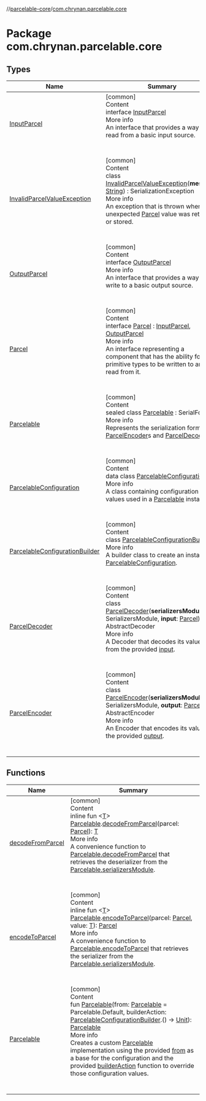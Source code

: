 //[parcelable-core](../../index.md)/[com.chrynan.parcelable.core](index.md)



# Package com.chrynan.parcelable.core  


## Types  
  
|  Name |  Summary | 
|---|---|
| <a name="com.chrynan.parcelable.core/InputParcel///PointingToDeclaration/"></a>[InputParcel](-input-parcel/index.md)| <a name="com.chrynan.parcelable.core/InputParcel///PointingToDeclaration/"></a>[common]  <br>Content  <br>interface [InputParcel](-input-parcel/index.md)  <br>More info  <br>An interface that provides a way to read from a basic input source.  <br><br><br>|
| <a name="com.chrynan.parcelable.core/InvalidParcelValueException///PointingToDeclaration/"></a>[InvalidParcelValueException](-invalid-parcel-value-exception/index.md)| <a name="com.chrynan.parcelable.core/InvalidParcelValueException///PointingToDeclaration/"></a>[common]  <br>Content  <br>class [InvalidParcelValueException](-invalid-parcel-value-exception/index.md)(**message**: [String](https://kotlinlang.org/api/latest/jvm/stdlib/kotlin/-string/index.html)) : SerializationException  <br>More info  <br>An exception that is thrown when an unexpected [Parcel](-parcel/index.md) value was retrieved or stored.  <br><br><br>|
| <a name="com.chrynan.parcelable.core/OutputParcel///PointingToDeclaration/"></a>[OutputParcel](-output-parcel/index.md)| <a name="com.chrynan.parcelable.core/OutputParcel///PointingToDeclaration/"></a>[common]  <br>Content  <br>interface [OutputParcel](-output-parcel/index.md)  <br>More info  <br>An interface that provides a way to write to a basic output source.  <br><br><br>|
| <a name="com.chrynan.parcelable.core/Parcel///PointingToDeclaration/"></a>[Parcel](-parcel/index.md)| <a name="com.chrynan.parcelable.core/Parcel///PointingToDeclaration/"></a>[common]  <br>Content  <br>interface [Parcel](-parcel/index.md) : [InputParcel](-input-parcel/index.md), [OutputParcel](-output-parcel/index.md)  <br>More info  <br>An interface representing a component that has the ability for primitive types to be written to and read from it.  <br><br><br>|
| <a name="com.chrynan.parcelable.core/Parcelable///PointingToDeclaration/"></a>[Parcelable](-parcelable/index.md)| <a name="com.chrynan.parcelable.core/Parcelable///PointingToDeclaration/"></a>[common]  <br>Content  <br>sealed class [Parcelable](-parcelable/index.md) : SerialFormat  <br>More info  <br>Represents the serialization format for [ParcelEncoder](-parcel-encoder/index.md)s and [ParcelDecoder](-parcel-decoder/index.md)s.  <br><br><br>|
| <a name="com.chrynan.parcelable.core/ParcelableConfiguration///PointingToDeclaration/"></a>[ParcelableConfiguration](-parcelable-configuration/index.md)| <a name="com.chrynan.parcelable.core/ParcelableConfiguration///PointingToDeclaration/"></a>[common]  <br>Content  <br>data class [ParcelableConfiguration](-parcelable-configuration/index.md)  <br>More info  <br>A class containing configuration values used in a [Parcelable](-parcelable/index.md) instance.  <br><br><br>|
| <a name="com.chrynan.parcelable.core/ParcelableConfigurationBuilder///PointingToDeclaration/"></a>[ParcelableConfigurationBuilder](-parcelable-configuration-builder/index.md)| <a name="com.chrynan.parcelable.core/ParcelableConfigurationBuilder///PointingToDeclaration/"></a>[common]  <br>Content  <br>class [ParcelableConfigurationBuilder](-parcelable-configuration-builder/index.md)  <br>More info  <br>A builder class to create an instance of [ParcelableConfiguration](-parcelable-configuration/index.md).  <br><br><br>|
| <a name="com.chrynan.parcelable.core/ParcelDecoder///PointingToDeclaration/"></a>[ParcelDecoder](-parcel-decoder/index.md)| <a name="com.chrynan.parcelable.core/ParcelDecoder///PointingToDeclaration/"></a>[common]  <br>Content  <br>class [ParcelDecoder](-parcel-decoder/index.md)(**serializersModule**: SerializersModule, **input**: [Parcel](-parcel/index.md)) : AbstractDecoder  <br>More info  <br>A Decoder that decodes its values from the provided [input](-parcel/index.md).  <br><br><br>|
| <a name="com.chrynan.parcelable.core/ParcelEncoder///PointingToDeclaration/"></a>[ParcelEncoder](-parcel-encoder/index.md)| <a name="com.chrynan.parcelable.core/ParcelEncoder///PointingToDeclaration/"></a>[common]  <br>Content  <br>class [ParcelEncoder](-parcel-encoder/index.md)(**serializersModule**: SerializersModule, **output**: [Parcel](-parcel/index.md)) : AbstractEncoder  <br>More info  <br>An Encoder that encodes its values to the provided [output](-parcel/index.md).  <br><br><br>|


## Functions  
  
|  Name |  Summary | 
|---|---|
| <a name="com.chrynan.parcelable.core//decodeFromParcel/com.chrynan.parcelable.core.Parcelable#com.chrynan.parcelable.core.Parcel/PointingToDeclaration/"></a>[decodeFromParcel](decode-from-parcel.md)| <a name="com.chrynan.parcelable.core//decodeFromParcel/com.chrynan.parcelable.core.Parcelable#com.chrynan.parcelable.core.Parcel/PointingToDeclaration/"></a>[common]  <br>Content  <br>inline fun <[T](decode-from-parcel.md)> [Parcelable](-parcelable/index.md).[decodeFromParcel](decode-from-parcel.md)(parcel: [Parcel](-parcel/index.md)): [T](decode-from-parcel.md)  <br>More info  <br>A convenience function to [Parcelable.decodeFromParcel](-parcelable/decode-from-parcel.md) that retrieves the deserializer from the [Parcelable.serializersModule](-parcelable/serializers-module.md).  <br><br><br>|
| <a name="com.chrynan.parcelable.core//encodeToParcel/com.chrynan.parcelable.core.Parcelable#com.chrynan.parcelable.core.Parcel#TypeParam(bounds=[kotlin.Any?])/PointingToDeclaration/"></a>[encodeToParcel](encode-to-parcel.md)| <a name="com.chrynan.parcelable.core//encodeToParcel/com.chrynan.parcelable.core.Parcelable#com.chrynan.parcelable.core.Parcel#TypeParam(bounds=[kotlin.Any?])/PointingToDeclaration/"></a>[common]  <br>Content  <br>inline fun <[T](encode-to-parcel.md)> [Parcelable](-parcelable/index.md).[encodeToParcel](encode-to-parcel.md)(parcel: [Parcel](-parcel/index.md), value: [T](encode-to-parcel.md)): [Parcel](-parcel/index.md)  <br>More info  <br>A convenience function to [Parcelable.encodeToParcel](-parcelable/encode-to-parcel.md) that retrieves the serializer from the [Parcelable.serializersModule](-parcelable/serializers-module.md).  <br><br><br>|
| <a name="com.chrynan.parcelable.core//Parcelable/#com.chrynan.parcelable.core.Parcelable#kotlin.Function1[com.chrynan.parcelable.core.ParcelableConfigurationBuilder,kotlin.Unit]/PointingToDeclaration/"></a>[Parcelable](-parcelable.md)| <a name="com.chrynan.parcelable.core//Parcelable/#com.chrynan.parcelable.core.Parcelable#kotlin.Function1[com.chrynan.parcelable.core.ParcelableConfigurationBuilder,kotlin.Unit]/PointingToDeclaration/"></a>[common]  <br>Content  <br>fun [Parcelable](-parcelable.md)(from: [Parcelable](-parcelable/index.md) = Parcelable.Default, builderAction: [ParcelableConfigurationBuilder](-parcelable-configuration-builder/index.md).() -> [Unit](https://kotlinlang.org/api/latest/jvm/stdlib/kotlin/-unit/index.html)): [Parcelable](-parcelable/index.md)  <br>More info  <br>Creates a custom [Parcelable](-parcelable/index.md) implementation using the provided [from](-parcelable/index.md) as a base for the configuration and the provided [builderAction](-parcelable.md) function to override those configuration values.  <br><br><br>|

